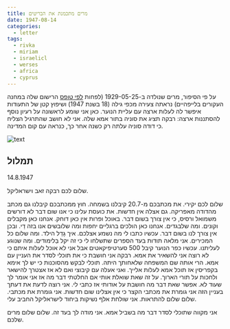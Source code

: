 ```yaml
---
title: מרים מתכמנת את הבריטים
date: 1947-08-14
categories:
  - letter
tags:
  - rivka
  - miriam
  - israelicl
  - werses
  - africa
  - cyprus
---
```


על פי הסיפור, מרים שנולדה ב-1929-05-25 (לפחות [לפי טופס](https://collections-server.arolsen-archives.org/G/ITS_DATA_EXPORT_DP/03010101/0604/3134361/001.jpg) הרישום שלה במחנה העקורים בלייפהיים)
נראתה צעירה מכפי גילה (18 בשנת 1947)
ושיפוץ קטן של התעודות איפשר לה לעלות ארצה
עם עליית הנוער.
כאן אני שומע לראשונה על רעיון נוסף להסתננות ארצה: רבקה תציג את סוניה בתור אמא שלה.
אני לא חושב שהתרגיל הצליח כי דודה סוניה עלתה רק כשנה אחר כך, כנראה עם קום המדינה.

![text](/pupko-papers/assets/images/1947-08-14-miriam.jpg)

## תמלול
14.8.1947

שלום לכם רבקה זאב וישראליקל.

שלום לכם יקירי. את מכתבכם מ-20.7 קיבלנו בשמחה. חוץ ממכתבכם
קיבלנו גם מכתב מהדודה מאפריקה. גם אצלה אין חדשות. את כועסת עלינו
כי אנו שום דבר לא דורשים משמואל ורסיס, כי אין צורך בשום דבר.
באוכל ופרות אין כאן דוחק. אנחנו כאן מקבלים וקונים. ומה שלבגדים. אנחנו
כאן הולכים ברגליים יחפות ומה שלובשים אנו בזה דַי. ובכן אין צורך לנו
בשום דבר. עכשיו כתבו לי מה נשמע אצלכם. איך גָדֵל הילד. ומה שלום
כל המכירים. אני מלאה תודות בעד הספרים שתשלחו לי כי זה יקל בַלימודים.
ומה שנוגע לעליתנו. עכשיו כפר הנוער קיבל 500 סערטיפיקאטים אבל אני
לא אוכל לעלות איתם כי לא רוצה אני להשאיר את אמא. רבקה אני
חושבת כי את תוכלי לסדר את העניין עם אמא. הרי אותה שם המשפחה
שלאחותך היתה. תוכלי לבקש מהסוכנות כי יש לך אימא בקפריסין אז תוכל אמא
לעלות אלייך. ואני אעלה עם קיבוצי ואם לא אז אצטרך להישאר ולחכות
על תורי הארוך. על זה שאת שואלת אותי אם החלטתי דבר מה
אז אני אומר לך שעוד לא.  אפשר שאת דבר מה חושבת
על אודותי אז כתבי לי. אני רוצה לדעת את דעתך בעניין הזה
אני גומרת את מכתבי הקצר כי אין אצלינו שום חדשות.
אני גומרת את מכתבי. שלום שלום להתראות. אני שולחת אלף נשיקות
ביחוד לישראליקל החביב עלי.

אני מקווה שתוכלי לסדר דבר מה בשביל אמא. אני מודה לך
בעד זה. שלום שלום מרים שלכם.


